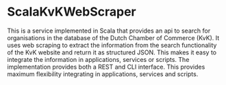 ScalaKvKWebScraper
==================

This is a service implemented in Scala that provides an api to search for organisations in the database of the Dutch Chamber of Commerce (KvK). It uses web scraping to extract the information from the search functionality of the KvK website and return it as structured JSON. This makes it easy to integrate the information in applications, services or scripts. The implementation provides both a REST and CLI interface. This provides maximum flexibility integrating in applications, services and scripts.

